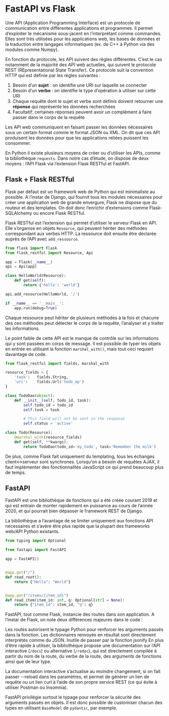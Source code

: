 # FastAPI vs Flask

Une API (Application Programming Interface) est un protocole de communication entre différentes applications et programmes. Il permet d’exploiter le mécanisme sous-jacent en l'interprétant comme commandes. Elles sont très utilisées pour les applications web, les bases de données et la traduction entre langages informatiques (ex. de C++ à Python via des modules comme Numpy).

En fonction du protocole, les API suivent des règles différentes. C’est le cas notamment de la majorité des API web actuelles, qui suivent le protocole REST (REpresentational State Transfer). Ce protocole suit la convention HTTP qui est définie par les règles suivantes :

1. Besoin d’un **sujet** : on identifie une URI sur laquelle se connecter
2. Besoin d’un **verbe** : on identifie le type d’opération à utiliser sur cette URI
3. Chaque requête dont le sujet et verbe sont définis doivent retourner une **réponse** qui représente les données recherchées
4. Facultatif: certaines réponses peuvent avoir un complément à faire passer dans le corps de la requête

Les API web communiquent en faisant passer les données nécessaires sous un certain format comme le format JSON ou XML. On dit que ces API produisent les données pour que les applications reliées puissent les consommer. 

En Python il existe plusieurs moyens de créer ou d’utiliser les APIs, comme la bibliothèque ``requests``. Dans notre cas d’étude, on dispose de deux moyens : l’API Flask via l’extension Flask RESTful et FastAPI.

## Flask + Flask RESTful

Flask par défaut est un framework web de Python qui est minimaliste au possible. A l’instar de Django, qui fournit tous les modules nécessaires pour créer une application web de grande envergure, Flask ne dispose que du routeur et des templates. On doit donc l’enrichir d’extensions comme Flask-SQLAlchemy ou encore Flask RESTful. 

Flask RESTful est l’extension qui permet d’utiliser le serveur Flask en API. Elle s’organise en objets ``Resource``, qui peuvent hériter des méthodes correspondant aux verbes HTTP. La ressource doit ensuite être déclarée auprès de l’API avec ``add_ressource``.

```python
from flask import Flask
from flask_restful import Resource, Api

app = Flask(__name__)
api = Api(app)

class HelloWorld(Resource):
    def get(self):
        return {'hello': 'world'}

api.add_resource(HelloWorld, '/')

if __name__ == '__main__':
    app.run(debug=True)
```

Chaque ressource peut hériter de plusieurs méthodes à la fois et chacune des ces méthodes peut détecter le corps de la requête, l’analyser et y traiter les informations.

Le point faible de cette API est le manque de contrôle sur les informations qui y sont passées en corps de message. Il est possible de typer les objets en entrée en utilisant la fonction ``marshal_with()``, mais tout ceci requiert davantage de code. 

```python
from flask_restful import fields, marshal_with

resource_fields = {
    'task':   fields.String,
    'uri':    fields.Url('todo_ep')
}

class TodoDao(object):
    def __init__(self, todo_id, task):
        self.todo_id = todo_id
        self.task = task

        # This field will not be sent in the response
        self.status = 'active'

class Todo(Resource):
    @marshal_with(resource_fields)
    def get(self, **kwargs):
        return TodoDao(todo_id='my_todo', task='Remember the milk')
```


De plus, comme Flask fait uniquement du templating, tous les échanges client<->serveur sont synchrones. Lorsqu’on a besoin de requêtes AJAX, il faut implémenter des fonctionnalités JavaScript ce qui prend beaucoup plus de temps.

## FastAPI

FastAPI est une bibliothèque de fonctions qui a été créée courant 2019 et qui est entrain de monter rapidement en puissance au cours de l’année 2020, et qui pourrait bien dépasser le framework REST de Django.

La bibliothèque a l’avantage de se limiter uniquement aux fonctions API nécessaires et s’avère être plus rapide que la plupart des frameworks web/API Python existants.

```python
from typing import Optional

from fastapi import FastAPI

app = FastAPI()


@app.get("/")
def read_root():
    return {"Hello": "World"}


@app.get("/items/{item_id}")
def read_item(item_id: int, q: Optional[str] = None):
    return {"item_id": item_id, "q": q}
```

FastAPI, tout comme Flask, instancie des routes dans son application. A l’instar de Flask, on note deux différences majeures dans le code :

Les routes autorisent le typage Python pour renforcer les arguments passés dans la fonction. 
Les dictionnaires renvoyés en résultat sont directement interprétés comme du JSON. Inutile de passer par la fonction jsonify
En plus d’être rapide à utiliser, la bibliothèque propose une documentation sur l’API interactive (`/docs`) ou alternative (``/redoc``), qui est directement compilée à partir du nom de la route, du verbe de la route, des arguments de fonctions ainsi que de leur type.

La documentation interactive s’actualise au moindre changement, si on fait passer --reload dans les paramètres, et permet de générer un lien de requête ou un lien curl à l’aide de son propre service REST (ce qui évite à utiliser Postman ou Insomnia).

FastAPI privilégie surtout le typage pour renforcer la sécurité des arguments passés en objets. Il est donc possible de customiser chacun des types en utilisant ``BaseModel`` de ``pydantic``, par exemple.
